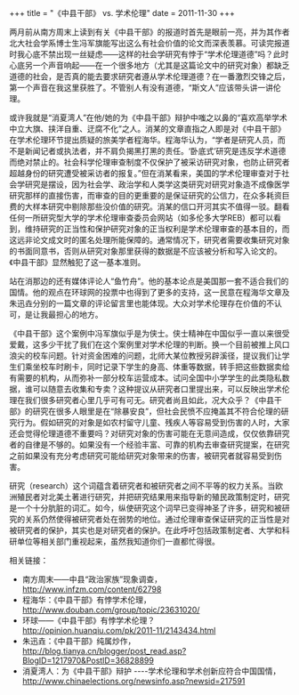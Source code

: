 +++
title = "《中县干部》 vs. 学术伦理"
date = 2011-11-30
+++

<!-- ---
date: '2011-11-30'
title: '《中县干部》 vs. 学术伦理'
categories: zh
--- -->

两月前从南方周末上读到有关《中县干部》的报道时首先是眼前一亮，并为其作者北大社会学系博士生冯军旗能写出这么有社会价值的论文而深表羡慕。可读完报道时我心底不禁出现一丝疑虑——这样的社会学研究有悖于“学术伦理道德”吗？此时心底另一个声音响起——在一个很多地方（尤其是这篇论文中的研究对象）都缺乏道德的社会，是否真的能去要求研究者遵从学术伦理道德？在一番激烈交锋之后，第一个声音在我这里获胜了。不管别人有没有道德，“斯文人”应该带头讲一讲伦理。

<!--more-->

或许我就是“消夏湾人”在他/她的为《中县干部》辩护中嗤之以鼻的“喜欢高举学术中立大旗、挟洋自重、迂腐不化”之人。消某的文章直指之人即是对《中县干部》在学术伦理环节提出质疑的旅美学者程海华。程海华认为，“学者是研究人员，而不是新闻记者或执法者，并不肩负揭黑打黑的责任。‘卧底式’研究是违反学术道德而绝对禁止的。社会科学伦理审查制度不仅保护了被采访研究对象，也防止研究者超越身份的研究遭受被采访者的报复。”但在消某看来，美国的学术伦理审查对于社会学研究是摆设，因为社会学、政治学和人类学这类研究对研究对象造不成像医学研究那样的直接伤害，而审查的目的更重要的是保证研究的公信力，在众多耗资巨费的大样本研究中剔除那些没价值的研究。消某的信口开河其实不值得一驳。翻看任何一所研究型大学的学术伦理审查委员会网站（如多伦多大学REB）都可以看到，维持研究的正当性和保护研究对象的正当权利是学术伦理审查的基本目的，而这远非论文成文时的匿名处理所能保障的。通常情况下，研究者需要收集研究对象的书面同意书，否则从研究对象那里获得的数据是不应该被分析和写入论文的。《中县干部》显然触犯了这一基本准则。

站在消那边的还有媒体评论人“鱼竹舟”。他的基本论点是美国那一套不适合我们的国情。他的观点在环球网的投票中也得到了更多的支持，这一民意在程海华文章及朱迅垚分别的一篇文章的评论留言里也能体现。大众对学术伦理存在价值的不认可，是让我最担心的地方。

《中县干部》这个案例中冯军旗似乎是为侠士。侠士精神在中国似乎一直以来很受爱戴，这多少干扰了我们在这个案例里对学术伦理的判断。换一个目前被推上风口浪尖的校车问题。针对资金困难的问题，北师大某位教授另辟溪径，提议我们让学生们乘坐校车时刷卡，同时记录下学生的身高、体重等数据，转手把这些数据卖给有需要的机构，从而弥补一部分校车运营成本。试问全国中小学学生的此类隐私数据，谁可以随意去收集和专卖？这种提议从研究者口里提出来，可以反映出学术伦理在我们很多研究者心里几乎可有可无。研究者尚且如此，况大众乎？《中县干部》的研究在很多人眼里是在“除暴安良”，但社会民愤不应掩盖其不符合伦理的研究行为。假如研究的对象是如农村留守儿童、残疾人等容易受到伤害的人时，大家还会觉得伦理道德不重要吗？对研究对象的伤害可能在无意间造成，仅仅依靠研究者的自律是不够的。如果没有一个经验丰富、可靠的机构去审查研究提案，在研究之前如果没有充分考虑研究可能给研究对象带来的伤害，被研究者就容易受到伤害。

研究（research）这个词蕴含着研究者和被研究者之间不平等的权力关系。当欧洲殖民者对北美土著进行研究，并把研究结果用来指导新的殖民政策制定时，研究是一个十分肮脏的词汇。如今，纵使研究这个词早已变得神圣了许多，研究和被研究的关系仍然使得被研究者处在弱势的地位。通过伦理审查保证研究的正当性是对被研究者的保护，其实也是对研究者的保护。在此呼吁包括政策制定者、大学和科研单位等相关部门重视起来，虽然我知道你们一直都忙得很。


相关链接：

- 南方周末——中县“政治家族”现象调查，http://www.infzm.com/content/62798
- 程海华：《中县干部》有悖学术伦理，http://www.douban.com/group/topic/23631020/
- 环球——《中县干部》有悖学术伦理？ http://opinion.huanqiu.com/pk/2011-11/2143434.html
- 朱迅垚：《中县干部》纯属炒作，http://blog.tianya.cn/blogger/post_read.asp?BlogID=1217970&PostID=36828899
- 消夏湾人：为《中县干部》辩护 ----学术伦理和学术创新应符合中国国情，http://www.chinaelections.org/newsinfo.asp?newsid=217591
